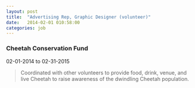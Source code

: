 ```yaml
---
layout: post
title:  "Advertising Rep, Graphic Designer (volunteer)"
date:   2014-02-01 010:58:00
categories: job
---
```


### Cheetah Conservation Fund
02-01-2014 to 02-31-2015

> Coordinated with other volunteers to provide food, drink, venue, and live Cheetah to raise awareness of the dwindling Cheetah population.
